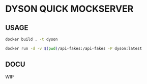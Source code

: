 # DYSON QUICK MOCKSERVER

## USAGE

```bash
docker build . -t dyson
```

```bash
docker run -d -v $(pwd)/api-fakes:/api-fakes -P dyson:latest
```

## DOCU
WIP